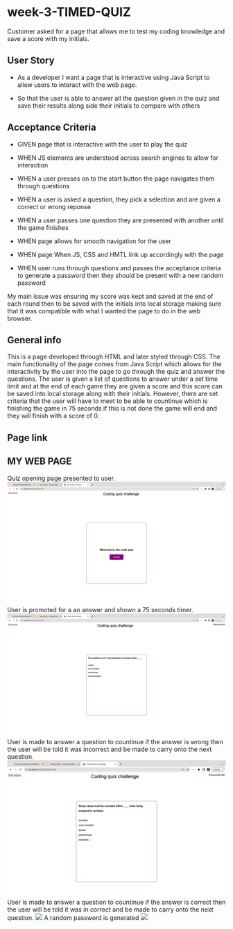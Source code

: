 # week-3-TIMED-QUIZ

Customer asked for a page that allows me to test my coding knowledge and save a score with my initials.

## User Story

- As a developer I want a page that is interactive using Java Script to allow users to interact with the web page. 

- So that the user is able to answer all the question given in the quiz and save their results along side their initials to compare with others


## Acceptance Criteria

- GIVEN page that is interactive with the user to play the quiz

- WHEN JS elements are understood across search engines to allow for interaction 

- WHEN a user presses on to the start button the page navigates them through questions 

- WHEN a user is asked a question, they pick a selection and are given a correct or wrong reponse

- WHEN a user passes one question they are presented with another until the game finishes

- WHEN page allows for smooth navigation for the user 

- WHEN page When JS, CSS and HMTL link up accordingly with the page

- WHEN user runs through questions and passes the acceptance criteria to generate a password then they should be present with a new random password  

 
 

My main issue was ensuring my score was kept and saved at the end of each round then to be saved with the initials into local storage making sure that it was compatible with what I wanted the page to do in the web browser.

 

## General info
This is a page developed through HTML and later styled through CSS. The main functionality of the page comes from Java Script which allows for the interactivity by the user into the page to go through the quiz and answer the questions. The user is given a list of questions to answer under a set time limit and at the end of each game they are given a score and this score can be saved into local storage along with their initials. However, there are set criteria that the user will have to meet to be able to countinue which is finishing the game in 75 seconds if this is not done the game will end and they will finish with a score of 0.
## Page link




## MY WEB PAGE
Quiz opening page presented to user.
![](assets/images/Quiz-opening-page.jpeg)
User is promoted for a an answer and shown a 75 seconds timer.
![](assets/images/Quiz-questions-page.jpeg)
User is made to answer a question to countinue if the answer is wrong then the user will be told it was incorrect and be made to carry onto the next question.
![](assets/images/Quiz-incorrect-page.jpeg)
User is made to answer a question to countinue if the answer is correct then the user will be told it was in
correct and be made to carry onto the next question.
![](assets/images/Incorrect-password%20Length%2Bcharacter.png)
A random password is generated
![](assets/images/random-password.png)